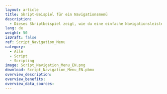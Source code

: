 ```yaml
---
layout: article
title: Skript-Beispiel für ein Navigationsmenü
description: 
  - Dieses Skriptbeispiel zeigt, wie du eine einfache Navigationsleiste einbauen kannst, um zwischen unterschiedlichen Screens hin und her zu wechseln.
lang: de
weight: 50
isDraft: false
ref: Script_Navigation_Menu
category:
  - Alle
  - Script
  - Scripting
image: Script_Navigation_Menu_EN.png
download: Script_Navigation_Menu_EN.pbmx
overview_description:
overview_benefits:
overview_data_sources:
---
```

